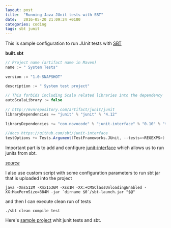 ```yaml
---
layout: post
title:  "Running Java JUnit tests with SBT"
date:   2016-05-20 21:09:24 +0100
categories: coding
tags: sbt junit
---
```

This is sample configuration to run JUnit tests with [SBT](http://www.scala-sbt.org/)


**built.sbt**

```scala
// Project name (artifact name in Maven)
name := " System Tests"
	
version := "1.0-SNAPSHOT"

description := " System test project"
	
// This forbids including Scala related libraries into the dependency
autoScalaLibrary := false
	
// http://mvnrepository.com/artifact/junit/junit
libraryDependencies += "junit" % "junit" % "4.12"
	
libraryDependencies += "com.novocode" % "junit-interface" % "0.10" % "test"
	
//docs https://github.com/sbt/junit-interface
testOptions += Tests.Argument(TestFrameworks.JUnit, --tests=<REGEXPS>)
```

Important part is to add and configure [junit-interface](https://github.com/sbt/junit-interface) which allows us to run junits from sbt.

_[source](http://xerial.org/blog/2014/03/24/sbt/)_

I also use custom script with some configuration parameters to run sbt jar that is uploaded into the project

	java -Xms512M -Xmx1536M -Xss1M -XX:+CMSClassUnloadingEnabled -XX:MaxPermSize=384M -jar `dirname $0`/sbt-launch.jar "$@"

and then I can execute clean run of tests

	./sbt clean compile test
	
Here's [sample project](https://github.com/michalsi/sbt-java-tests) whit junit tests and sbt.

